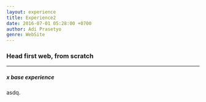 ```yaml
---
layout: experience
title: Experience2
date: 2016-07-01 05:28:00 +0700
author: Adi Prasetyo
genre: WebSite
---
```



### Head first web, from scratch
---

<h5>x base experience</h5>

<p> asdq.
</p>
